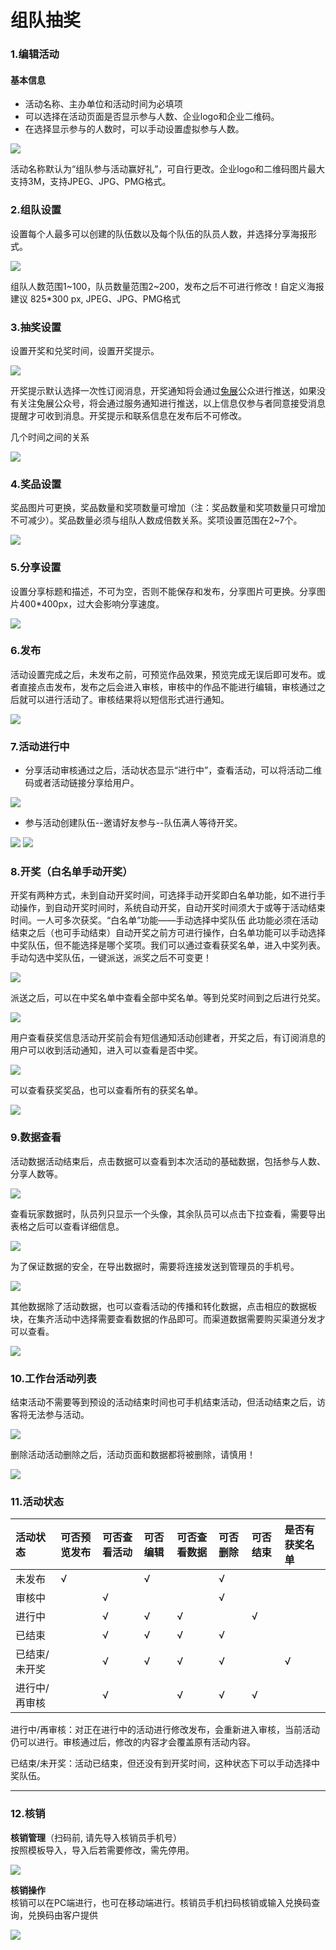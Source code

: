 # 组队抽奖

### 1.**编辑活动**

#### **基本信息** 

* 活动名称、主办单位和活动时间为必填项
* 可以选择在活动页面是否显示参与人数、企业logo和企业二维码。
* 在选择显示参与的人数时，可以手动设置虚拟参与人数。

![](http://bbscdn.rabbitpre.com/data/attachment/forum/201812/24/174553ue9cern4b2rrtozw.png)

活动名称默认为“组队参与活动赢好礼”，可自行更改。企业logo和二维码图片最大支持3M，支持JPEG、JPG、PMG格式。

### **2.组队设置**  

 设置每个人最多可以创建的队伍数以及每个队伍的队员人数，并选择分享海报形式。

![](http://bbscdn.rabbitpre.com/data/attachment/forum/201812/24/174633ap0zjftcz32to8tp.png)

组队人数范围1~100，队员数量范围2~200，发布之后不可进行修改！自定义海报建议 825\*300 px,  JPEG、JPG、PMG格式

### **3.抽奖设置**

设置开奖和兑奖时间，设置开奖提示。

![](http://bbscdn.rabbitpre.com/data/attachment/forum/201812/24/175003qk77qkk2bzjxb72z.png)

开奖提示默认选择一次性订阅消息，开奖通知将会通过[兔展](http://www.rabbitpre.com/)公众进行推送，如果没有关注兔展公众号，将会通过服务通知进行推送，以上信息仅参与者同意接受消息提醒才可收到消息。开奖提示和联系信息在发布后不可修改。

几个时间之间的关系

![](http://bbscdn.rabbitpre.com/data/attachment/forum/201812/25/100907ygcve555qggv55gh.png)

### **4.奖品设置**  

奖品图片可更换，奖品数量和奖项数量可增加（注：奖品数量和奖项数量只可增加不可减少）。奖品数量必须与组队人数成倍数关系。奖项设置范围在2~7个。

![](http://bbscdn.rabbitpre.com/data/attachment/forum/201812/24/175041kycjj6jqyvdi7qwu.png)

### **5.分享设置** 

设置分享标题和描述，不可为空，否则不能保存和发布，分享图片可更换。分享图片400\*400px，过大会影响分享速度。

![](http://bbscdn.rabbitpre.com/data/attachment/forum/201812/24/175115zeqv4o4f9sn1b91g.png)

### **6.发布**  

活动设置完成之后，未发布之前，可预览作品效果，预览完成无误后即可发布。或者直接点击发布，发布之后会进入审核，审核中的作品不能进行编辑，审核通过之后就可以进行活动了。审核结果将以短信形式进行通知。

![](http://bbscdn.rabbitpre.com/data/attachment/forum/201812/24/175142lfinnxwtfxtpf3wx.png)

### **7.活动进行中**

* 分享活动审核通过之后，活动状态显示“进行中”，查看活动，可以将活动二维码或者活动链接分享给用户。

![](http://bbscdn.rabbitpre.com/data/attachment/forum/201812/24/175930ixqq74hy3zqxxhyj.png)

* 参与活动创建队伍--邀请好友参与--队伍满人等待开奖。

  
![](http://bbscdn.rabbitpre.com/data/attachment/forum/201812/25/120330ci0f5858i8x8m58a.png) ![](http://bbscdn.rabbitpre.com/data/attachment/forum/201812/25/120330w9993253k33hg3gu.png)  


### **8.开奖（白名单手动开奖）**

  开奖有两种方式，未到自动开奖时间，可选择手动开奖即白名单功能，如不进行手动操作，到自动开奖时间时，系统自动开奖，自动开奖时间须大于或等于活动结束时间。一人可多次获奖。“白名单”功能——手动选择中奖队伍   此功能必须在活动结束之后（也可手动结束）自动开奖之前方可进行操作，白名单功能可以手动选择中奖队伍，但不能选择是哪个奖项。我们可以通过查看获奖名单，进入中奖列表。手动勾选中奖队伍，一键派送，派奖之后不可变更！

![](http://bbscdn.rabbitpre.com/data/attachment/forum/201812/24/180410mg4bzt8gzhim684i.png)

派送之后，可以在中奖名单中查看全部中奖名单。等到兑奖时间到之后进行兑奖。

![](http://bbscdn.rabbitpre.com/data/attachment/forum/201812/24/180456ntkykk0fxrfwr9ur.png)

用户查看获奖信息活动开奖前会有短信通知活动创建者，开奖之后，有订阅消息的用户可以收到活动通知，进入可以查看是否中奖。

![](http://bbscdn.rabbitpre.com/data/attachment/forum/201812/25/115522fxuunr75fn0kjj0c.jpg)

可以查看获奖奖品，也可以查看所有的获奖名单。

![](http://bbscdn.rabbitpre.com/data/attachment/forum/201812/25/115522j3taztzotuhcat0q.jpg)  


### 9.数据查看

活动数据活动结束后，点击数据可以查看到本次活动的基础数据，包括参与人数、分享人数等。

![](http://bbscdn.rabbitpre.com/data/attachment/forum/201812/24/180646s6jd5k7zpljjx6jl.png)

查看玩家数据时，队员列只显示一个头像，其余队员可以点击下拉查看，需要导出表格之后可以查看详细信息。

![](http://bbscdn.rabbitpre.com/data/attachment/forum/201812/24/180710tb2bus2xlpbqqsud.png)

为了保证数据的安全，在导出数据时，需要将连接发送到管理员的手机号。

![](http://bbscdn.rabbitpre.com/data/attachment/forum/201812/24/180742vwi65m67iwifmsy1.png)

其他数据除了活动数据，也可以查看活动的传播和转化数据，点击相应的数据板块，在集齐活动中选择需要查看数据的作品即可。而渠道数据需要购买渠道分发才可以查看。

![](http://bbscdn.rabbitpre.com/data/attachment/forum/201812/25/104800lv5v5y45fwyb9vf3.png)

### **10.工作台活动列表**

结束活动不需要等到预设的活动结束时间也可手机结束活动，但活动结束之后，访客将无法参与活动。

![](http://bbscdn.rabbitpre.com/data/attachment/forum/201812/24/180815w2n7zdzpeiff437f.png)

删除活动活动删除之后，活动页面和数据都将被删除，请慎用！

![](http://bbscdn.rabbitpre.com/data/attachment/forum/201812/24/180839n11d6g7f6dzffzgd.png)

### 11.活动状态

| 活动状态 | 可否预览发布 | 可否查看活动 | 可否编辑 | 可否查看数据 | 可否删除 | 可否结束 | 是否有获奖名单 |
| :--- | :--- | :--- | :--- | :--- | :--- | :--- | :--- |
| 未发布 | √ |  | √ |  | √ |  |  |
| 审核中 |  | √ |  |  | √ |  |  |
| 进行中 |  | √ | √ | √ |  | √ |  |
| 已结束 |  | √ | √ | √ | √ |  |  |
| 已结束/未开奖 |  | √ | √ | √ | √ |  | √ |
| 进行中/再审核 |  | √ |  | √ | √ | √ |  |

进行中/再审核：对正在进行中的活动进行修改发布，会重新进入审核，当前活动仍可以进行。审核通过后，修改的内容才会覆盖原有活动内容。

已结束/未开奖：活动已结束，但还没有到开奖时间，这种状态下可以手动选择中奖队伍。  
****

### **12.核销**

**核销管理**（扫码前, 请先导入核销员手机号）  
按照模板导入，导入后若需要修改，需先停用。

![](http://bbscdn.rabbitpre.com/data/attachment/forum/201812/25/111734rwd1evhi227hyvv1.png)

**核销操作**  
核销可以在PC端进行，也可在移动端进行。核销员手机扫码核销或输入兑换码查询，兑换码由客户提供

![](http://bbscdn.rabbitpre.com/data/attachment/forum/201812/24/181007cpmp32ccn2pp2w3h.png)

